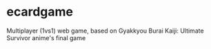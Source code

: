 # ecardgame
Multiplayer (1vs1) web game, based on Gyakkyou Burai Kaiji: Ultimate Survivor anime's final game